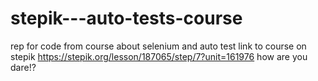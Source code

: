 # stepik---auto-tests-course
rep for code from course about selenium and auto test
link to course on stepik https://stepik.org/lesson/187065/step/7?unit=161976
how are you dare!?